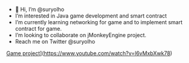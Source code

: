 - 👋 Hi, I’m @suryolho
- I’m interested in Java game development and smart contract
- I’m currently learning networking for game and to implement smart contract for game.
- I’m looking to collaborate on jMonkeyEngine project.
- Reach me on Twitter @suryolho


[Game project](https://img.youtube.com/vi/YOUTUBE_VIDEO_ID_HERE/0.jpg)](https://www.youtube.com/watch?v=l6vMxbXwk78)


<!---
suryolho/suryolho is a ✨ special ✨ repository because its `README.md` (this file) appears on your GitHub profile.
You can click the Preview link to take a look at your changes.
--->
